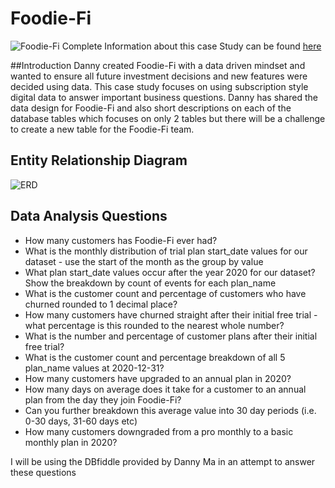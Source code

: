 # Foodie-Fi
![Foodie-Fi](https://8weeksqlchallenge.com/images/case-study-designs/3.png)
Complete Information about this case Study can be found [here](https://8weeksqlchallenge.com/case-study-3/)

##Introduction 
Danny created Foodie-Fi with a data driven mindset and wanted to ensure all future investment decisions and new features were decided using data. 
This case study focuses on using subscription style digital data to answer important business questions.
Danny has shared the data design for Foodie-Fi and also short descriptions on each of the database tables which focuses on only 2 tables but there will be a challenge to create a new table for the Foodie-Fi team.

## Entity Relationship Diagram
![ERD](https://8weeksqlchallenge.com/images/case-study-3-erd.png)

## Data Analysis Questions
* How many customers has Foodie-Fi ever had?
* What is the monthly distribution of trial plan start_date values for our dataset - use the start of the month as the group by value
* What plan start_date values occur after the year 2020 for our dataset? Show the breakdown by count of events for each plan_name
* What is the customer count and percentage of customers who have churned rounded to 1 decimal place?
* How many customers have churned straight after their initial free trial - what percentage is this rounded to the nearest whole number?
* What is the number and percentage of customer plans after their initial free trial?
* What is the customer count and percentage breakdown of all 5 plan_name values at 2020-12-31?
* How many customers have upgraded to an annual plan in 2020?
* How many days on average does it take for a customer to an annual plan from the day they join Foodie-Fi?
* Can you further breakdown this average value into 30 day periods (i.e. 0-30 days, 31-60 days etc)
* How many customers downgraded from a pro monthly to a basic monthly plan in 2020?

I will be using the DBfiddle provided by Danny Ma in an attempt to answer these questions
